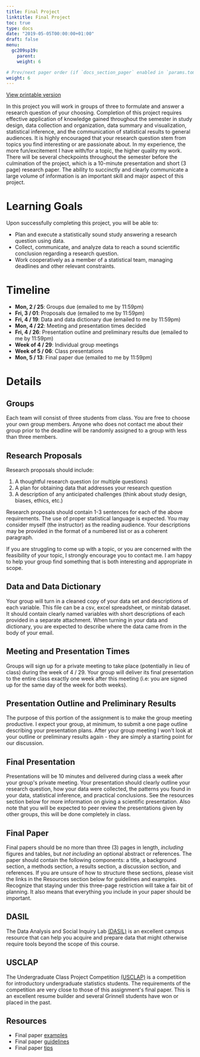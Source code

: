 ```yaml
---
title: Final Project
linktitle: Final Project
toc: true
type: docs
date: "2019-05-05T00:00:00+01:00"
draft: false
menu:
  gc209sp19:
    parent: 
    weight: 6

# Prev/next pager order (if `docs_section_pager` enabled in `params.toml`)
weight: 6
---
```


 [View printable version](/../courses/gc209sp19/fproject/prjdesc.pdf)

In this project you will work in groups of three to formulate and answer a research question of your choosing.  Completion of this project requires effective application of knowledge gained throughout the semester in study design, data collection and organization, data summary and visualization, statistical inference, and the communication of statistical results to general audiences. It is highly encouraged that your research question stem from topics you find interesting or are passionate about. In my experience, the more fun/excitement I have with/for a topic, the higher quality my work. There will be several checkpoints throughout the semester before the culmination of the project, which is a 10-minute presentation and short (3 page) research paper.  The ability to succinctly and clearly communicate a large volume of information is an important skill and major aspect of this project.

# Learning Goals

Upon successfully completing this project, you will be able to:

 - Plan and execute a statistically sound study answering a research question using data.
 - Collect, communicate, and analyze data to reach a sound scientific conclusion regarding a research question.
 - Work cooperatively as a member of a statistical team, managing deadlines and other relevant constraints.
 
# Timeline

 - **Mon, 2 / 25**: Groups due (emailed to me by 11:59pm)
 - **Fri, 3 / 01**: Proposals due (emailed to me by 11:59pm)
 - **Fri, 4 / 19**: Data and data dictionary due (emailed to me by 11:59pm)
 - **Mon, 4 / 22**: Meeting and presentation times decided
 - **Fri, 4 / 26**: Presentation outline and preliminary results due (emailed to me by 11:59pm)
 - **Week of 4 / 29**: Individual group meetings
 - **Week of 5 / 06**: Class presentations
 - **Mon, 5 / 13**: Final paper due (emailed to me by 11:59pm)
 
# Details

## Groups

Each team will consist of three students from class. You are free to choose your own group members. Anyone who does not contact me about their group prior to the deadline will be randomly assigned to a group with less than three members.

## Research Proposals

Research proposals should include:

 1. A thoughtful research question \(or multiple questions\)
 2. A plan for obtaining data that addresses your research question
 3. A description of any anticipated challenges \(think about study design, biases, ethics, etc.\)
 
Research proposals should contain 1-3 sentences for each of the above requirements. The use of proper statistical language is expected.  You may consider myself (the instructor) as the reading audience.  Your descriptions may be provided in the format of a numbered list or as a coherent paragraph.  

If you are struggling to come up with a topic, or you are concerned with the feasibility of your topic, I strongly encourage you to contact me.  I am happy to help your group find something that is both interesting and appropriate in scope.

## Data and Data Dictionary

Your group will turn in a cleaned copy of your data set and descriptions of each variable.  This file can be a csv, excel spreadsheet, or minitab dataset.  It should contain clearly named variables with short descriptions of each provided in a separate attachment.  When turning in your data and dictionary, you are expected to describe where the data came from in the body of your email.

## Meeting and Presentation Times

Groups will sign up for a private meeting to take place \(potentially in lieu of class\) during the week of 4 / 29.  Your group will deliver its final presentation to the entire class exactly one week after this meeting \(i.e: you are signed up for the same day of the week for both weeks\).

## Presentation Outline and Preliminary Results

The purpose of this portion of the assignment is to make the group meeting productive.  I expect your group, at minimum, to submit a one page outline describing your presentation plans. After your group meeting I won't look at your outline or preliminary results again - they are simply a starting point for our discussion.

## Final Presentation

Presentations will be 10 minutes and delivered during class a week after your group's private meeting.  Your presentation should clearly outline your research question, how your data were collected, the patterns you found in your data, statistical inference, and practical conclusions.  See the resources section below for more information on giving a scientific presentation.  Also note that you will be expected to peer review the presentations given by other groups, this will be done completely in class.

## Final Paper

Final papers should be no more than three \(3\) pages in length, *including* figures and tables, but *not including* an optional abstract or references.  The paper should contain the following components: a title, a background section, a methods section, a results section, a discussion section, and references.  If you are unsure of how to structure these sections, please visit the links in the Resources section below for guidelines and examples.  Recognize that staying under this three-page restriction will take a fair bit of planning. It also means that everything you include in your paper should be important.

## DASIL 

The Data Analysis and Social Inquiry Lab [\(DASIL\)](https://www.grinnell.edu/academics/resources/data-inquiry-lab) is an excellent campus resource that can help you acquire and prepare data that might otherwise require tools beyond the scope of this course.

## USCLAP

The Undergraduate Class Project Competition [\(USCLAP\)](https://www.causeweb.org/usproc/USCLAP\%20Competition) is a competition for introductory undergraduate statistics students.  The requirements of the competition are very close to those of this assignment's final paper.  This is an excellent resume builder and several Grinnell students have won or placed in the past.

## Resources

 - Final paper [examples](https://www.causeweb.org/usproc/usclap/2017/fall/winners)
 - Final paper [guidelines](https://www.causeweb.org/usproc/Report\%20Template)
 - Final paper [tips](https://www2.le.ac.uk/offices/ld/resources/presentations)